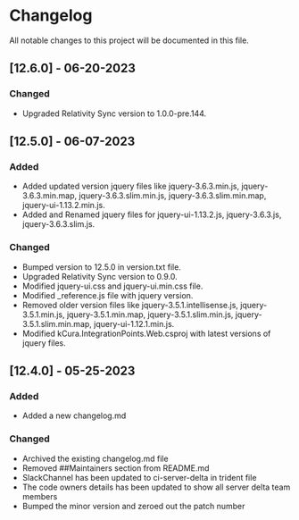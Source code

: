# Changelog

All notable changes to this project will be documented in this file.

## [12.6.0] - 06-20-2023

### Changed

- Upgraded Relativity Sync version to 1.0.0-pre.144.

## [12.5.0] - 06-07-2023

### Added

- Added updated version jquery files like jquery-3.6.3.min.js, jquery-3.6.3.min.map, jquery-3.6.3.slim.min.js, jquery-3.6.3.slim.min.map, jquery-ui-1.13.2.min.js.
- Added and Renamed jquery files for jquery-ui-1.13.2.js, jquery-3.6.3.js, jquery-3.6.3.slim.js.

### Changed

- Bumped version to 12.5.0 in version.txt file.
- Upgraded Relativity Sync version to 0.9.0.
- Modified jquery-ui.css and jquery-ui.min.css file.
- Modified _reference.js file with jquery version.
- Removed older version files like jquery-3.5.1.intellisense.js, jquery-3.5.1.min.js, jquery-3.5.1.min.map, jquery-3.5.1.slim.min.js, jquery-3.5.1.slim.min.map, jquery-ui-1.12.1.min.js.
- Modified kCura.IntegrationPoints.Web.csproj with latest versions of jquery files.

## [12.4.0] - 05-25-2023

### Added

- Added a new changelog.md

### Changed

- Archived the existing changelog.md file
- Removed ##Maintainers section from README.md
- SlackChannel has been updated to ci-server-delta in trident file
- The code owners details has been updated to show all server delta team members
- Bumped the minor version and zeroed out the patch number